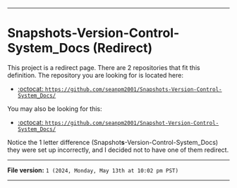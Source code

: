 
***

# Snapshots-Version-Control-System_Docs (Redirect)

This project is a redirect page. There are 2 repositories that fit this definition. The repository you are looking for is located here:

- [:octocat: `https://github.com/seanpm2001/Snapshots-Version-Control-System_Docs/`](https://github.com/seanpm2001/Snapshots-Version-Control-System_Docs/)

You may also be looking for this:

- [:octocat: `https://github.com/seanpm2001/Snapshot-Version-Control-System_Docs/`](https://github.com/seanpm2001/Snapshot-Version-Control-System_Docs/)

Notice the 1 letter difference (Snapshot**s**-Version-Control-System_Docs) they were set up incorrectly, and I decided not to have one of them redirect.

***

**File version:** `1 (2024, Monday, May 13th at 10:02 pm PST)`

***
